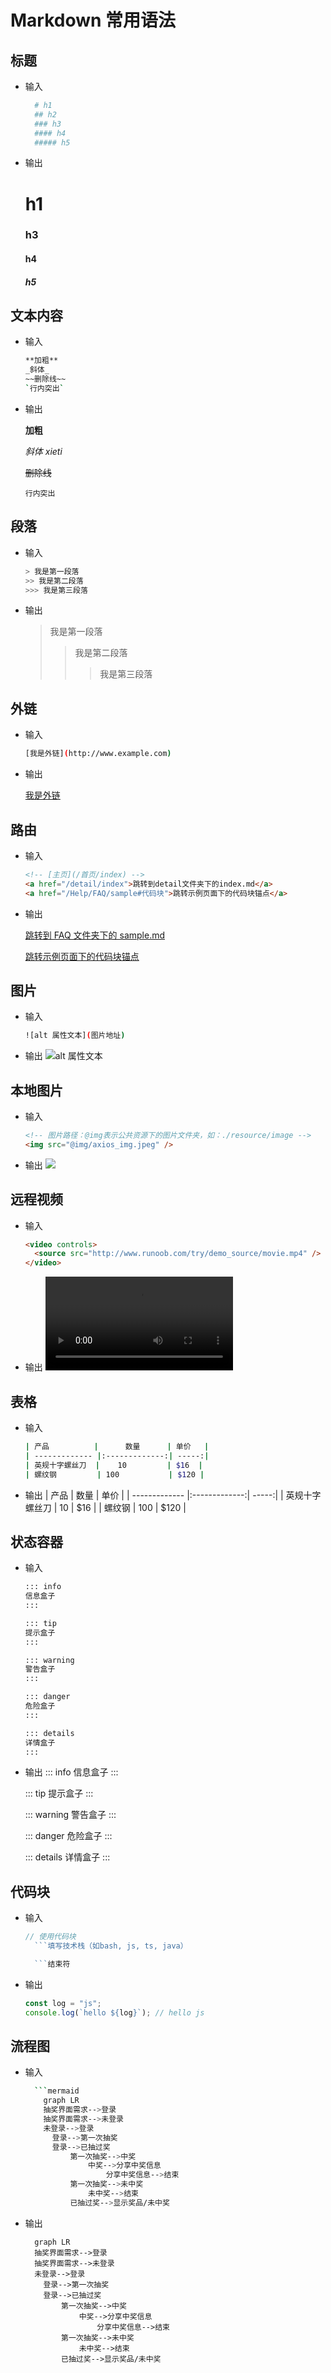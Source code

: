 # Markdown 常用语法

## 标题

- 输入
  ```bash
    # h1
    ## h2
    ### h3
    #### h4
    ##### h5
  ```
- 输出
  # h1
  ### h3
  #### h4
  ##### h5

## 文本内容

- 输入
  ```bash
  **加粗**
  _斜体_
  ~~删除线~~
  `行内突出`
  ```
- 输出

  **加粗**

  _斜体 xieti_

  ~~删除线~~

  `行内突出`

## 段落

- 输入
  ```bash
  > 我是第一段落
  >> 我是第二段落
  >>> 我是第三段落
  ```
- 输出
  > 我是第一段落
  >
  > > 我是第二段落
  > >
  > > > 我是第三段落

## 外链

- 输入
  ```bash
  [我是外链](http://www.example.com)
  ```
- 输出

  [我是外链](http://www.example.com)

## 路由

- 输入
  ```html
  <!-- [主页](/首页/index) -->
  <a href="/detail/index">跳转到detail文件夹下的index.md</a>
  <a href="/Help/FAQ/sample#代码块">跳转示例页面下的代码块锚点</a>
  ```
- 输出

  <!-- [主页](/首页/index) -->

  <a href="/Help/FAQ/sample">跳转到 FAQ 文件夹下的 sample.md</a>

  <a href="/Help/FAQ/sample#代码块">跳转示例页面下的代码块锚点</a>

## 图片

- 输入
  ```bash
  ![alt 属性文本](图片地址)
  ```
- 输出
  ![alt 属性文本](https://www.baidu.com/img/PCtm_d9c8750bed0b3c7d089fa7d55720d6cf.png)

## 本地图片

- 输入
  ```html
  <!-- 图片路径：@img表示公共资源下的图片文件夹，如：./resource/image -->
  <img src="@img/axios_img.jpeg" />
  ```
- 输出
  <img src="@img/axios_img.jpeg" />

## 远程视频

- 输入
  ```html
  <video controls>
    <source src="http://www.runoob.com/try/demo_source/movie.mp4" />
  </video>
  ```
- 输出
  <video controls>
    <source src="http://www.runoob.com/try/demo_source/movie.mp4">
  </video>

## 表格

- 输入
  ```bash
  | 产品          |      数量      | 单价   |
  | ------------- |:-------------:| -----:|
  | 英规十字螺丝刀  |    10         | $16  |
  | 螺纹钢         | 100           | $120 |
  ```
- 输出
  | 产品 | 数量 | 单价 |
  | ------------- |:-------------:| -----:|
  | 英规十字螺丝刀 | 10 | $16 |
  | 螺纹钢 | 100 | $120 |

## 状态容器

- 输入

  ```bash
  ::: info
  信息盒子
  :::

  ::: tip
  提示盒子
  :::

  ::: warning
  警告盒子
  :::

  ::: danger
  危险盒子
  :::

  ::: details
  详情盒子
  :::

  ```

- 输出
  ::: info
  信息盒子
  :::

  ::: tip
  提示盒子
  :::

  ::: warning
  警告盒子
  :::

  ::: danger
  危险盒子
  :::

  ::: details
  详情盒子
  :::

## 代码块

- 输入

  ````js
  // 使用代码块
    ```填写技术栈（如bash, js, ts, java）

    ```结束符
  ````

- 输出
  ```js
  const log = "js";
  console.log(`hello ${log}`); // hello js
  ```

## 流程图

- 输入
  ````bash
    ```mermaid
      graph LR
      抽奖界面需求-->登录
      抽奖界面需求-->未登录
      未登录-->登录
        登录-->第一次抽奖
        登录-->已抽过奖
            第一次抽奖-->中奖
                中奖-->分享中奖信息
                    分享中奖信息-->结束
            第一次抽奖-->未中奖
                未中奖-->结束
            已抽过奖-->显示奖品/未中奖
  ````
- 输出
  ```mermaid
    graph LR
    抽奖界面需求-->登录
    抽奖界面需求-->未登录
    未登录-->登录
      登录-->第一次抽奖
      登录-->已抽过奖
          第一次抽奖-->中奖
              中奖-->分享中奖信息
                  分享中奖信息-->结束
          第一次抽奖-->未中奖
              未中奖-->结束
          已抽过奖-->显示奖品/未中奖
  ```
